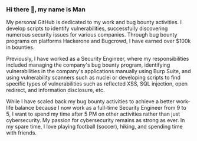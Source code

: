 ### Hi there 👋, my name is Man
My personal GitHub is dedicated to my work and bug bounty activities. I develop scripts to identify vulnerabilities, successfully discovering numerous security issues for various companies. Through bug bounty programs on platforms Hackerone and Bugcrowd, I have earned over $100k in bounties.

Previously, I have worked as a Security Engineer, where my responsibilities included managing the company's bug bounty program, identifying vulnerabilities in the company's applications manually using Burp Suite, and using vulnerability scanners such as nuclei or developing scripts to find specific types of vulnerabilities such as reflected XSS, SQL injection, open redirect, and information disclosure, etc.

While I have scaled back my bug bounty activities to achieve a better work-life balance because I now work as a full-time Security Engineer from 9 to 5, I want to spend my time after 5 PM on other activities rather than just cybersecurity. My passion for cybersecurity remains as strong as ever. In my spare time, I love playing football (soccer), hiking, and spending time with friends.
